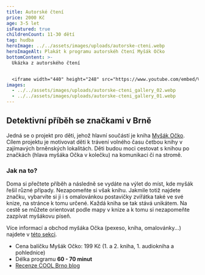 ```yaml
---
title: Autorské čtení
price: 2000 Kč
age: 3-5 let
isFeatured: true
childrenCount: 11-30 dětí
tag: hudba
heroImage: ../../assets/images/uploads/autorske-cteni.webp
heroImageAlt: Plakát k programu autorskéh čtení Myšák Očko
bottomContent: >-
  Ukázka z autorského čtení


  <iframe width="440" height="248" src="https://www.youtube.com/embed/VFKNWlhH2bA" title="Myšák Očko - autorské čtení v KJM Bohunice  3.10. 2017" frameborder="0" allow="accelerometer; autoplay; clipboard-write; encrypted-media; gyroscope; picture-in-picture; web-share" allowfullscreen></iframe>
images:
  - ../../assets/images/uploads/autorske-cteni_gallery_02.webp
  - ../../assets/images/uploads/autorske-cteni_gallery_01.webp
---
```

## Detektivní příběh se značkami v Brně

Jedná se o projekt pro děti, jehož hlavní součástí je kniha [Myšák Očko](/mysak-ocko). Cílem projektu je motivovat děti k trávení volného času četbou knihy v zajímavých brněnských lokalitách. Děti budou moci cestovat s knihou po značkách (hlava myšáka Očka v kolečku) na komunikaci či na stromě.

### Jak na to?

Doma si přečtete příběh a následně se vydáte na výlet do míst, kde myšák řešil různé případy. Nezapomeňte si však knihu. Jakmile totiž najdete značku, vybarvíte si ji i s omalovánkou postavičky zvířátka také ve své knize, na stránce k tomu určené. Každá kniha se tak stává unikátem. Na cestě se můžete orientovat podle mapy v knize a k tomu si nezapomeňte zazpívat myšákovu píseň. 

Více informací a obchod myšáka Očka (pexeso, kniha, omalovánky...) najdete v [této sekci](/mysak-ocko).

* Cena balíčku Myšák Očko: 199 Kč (1. a 2. kniha, 1. audiokniha a pohlednice)
* Délka programu **60 - 70 minut**
* [Recenze COOL Brno blog](https://www.coolbrnoblog.cz/recenze-detektivni-knizka-pro-deti-mysak-ocko-ktera-vas-vezme-na-vylet-po-brne/)

